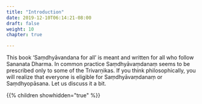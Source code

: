 ```yaml
---
title: "Introduction"
date: 2019-12-10T06:14:21-08:00
draft: false
weight: 10
chapter: true

---
```


This book ‘Saṃdhyāvandana for all’ is meant and written for all who follow Sananata Dharma. In common practice Saṃdhyāvaṃdanaṃ seems to be prescribed only to some of the Trivarṇikas. If you think philosophically, you will realize that everyone is eligible for Saṃdhyāvaṃdanaṃ or Saṃdhyopāsana. Let us discuss it a bit.

{{% children showhidden="true" %}}
